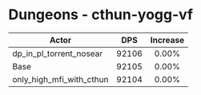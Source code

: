 # Dungeons - cthun-yogg-vf
| Actor | DPS | Increase |
|---|:---:|:---:|
|dp_in_pl_torrent_nosear|92106|0.00%|
|Base|92105|0.00%|
|only_high_mfi_with_cthun|92104|0.00%|
